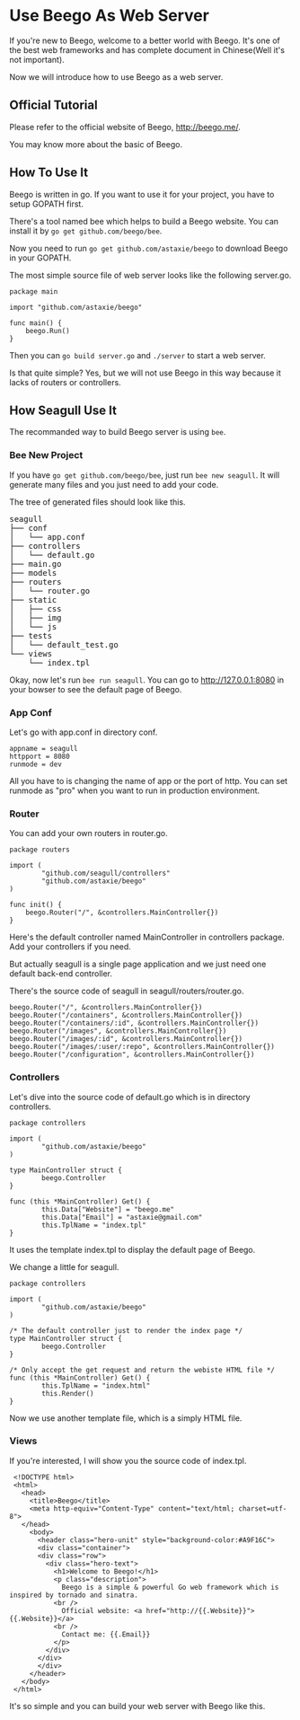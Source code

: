 
# Use Beego As Web Server

If you're new to Beego, welcome to a better world with Beego. It's one of the best web frameworks and has complete document in Chinese(Well it's not important).

Now we will introduce how to use Beego as a web server.

## Official Tutorial

Please refer to the official website of Beego, <http://beego.me/>.

You may know more about the basic of Beego.

## How To Use It

Beego is written in go. If you want to use it for your project, you have to setup GOPATH first.

There's a tool named bee which helps to build a Beego website. You can install it by `go get github.com/beego/bee`.

Now you need to run `go get github.com/astaxie/beego` to download Beego in your GOPATH.

The most simple source file of web server looks like the following server.go.

```
package main

import "github.com/astaxie/beego"

func main() {
    beego.Run()
}
```

Then you can `go build server.go` and `./server` to start a web server.

Is that quite simple? Yes, but we will not use Beego in this way because it lacks of routers or controllers.

## How Seagull Use It

The recommanded way to build Beego server is using `bee`.

### Bee New Project

If you have `go get github.com/beego/bee`, just run `bee new seagull`. It will generate many files and you just need to add your code.

The tree of generated files should look like this.

<pre>
seagull
├── conf
│   └── app.conf
├── controllers
│   └── default.go
├── main.go
├── models
├── routers
│   └── router.go
├── static
│   ├── css
│   ├── img
│   └── js
├── tests
│   └── default_test.go
└── views
    └── index.tpl
</pre>

Okay, now let's run `bee run seagull`. You can go to <http://127.0.0.1:8080> in your bowser to see the default page of Beego.

### App Conf

Let's go with app.conf in directory conf.

```
appname = seagull
httpport = 8080
runmode = dev
```

All you have to is changing the name of app or the port of http. You can set runmode as "pro" when you want to run in production environment.

### Router

You can add your own routers in router.go.

```
package routers

import (
        "github.com/seagull/controllers"
        "github.com/astaxie/beego"
)

func init() {
    beego.Router("/", &controllers.MainController{})
}
```

Here's the default controller named MainController in controllers package. Add your controllers if you need.

But actually seagull is a single page application and we just need one default back-end controller.

There's the source code of seagull in seagull/routers/router.go.

```
beego.Router("/", &controllers.MainController{})
beego.Router("/containers", &controllers.MainController{})
beego.Router("/containers/:id", &controllers.MainController{})
beego.Router("/images", &controllers.MainController{})
beego.Router("/images/:id", &controllers.MainController{})
beego.Router("/images/:user/:repo", &controllers.MainController{})
beego.Router("/configuration", &controllers.MainController{})
```

### Controllers

Let's dive into the source code of default.go which is in directory controllers.

```
package controllers

import (
        "github.com/astaxie/beego"
)

type MainController struct {
        beego.Controller
}

func (this *MainController) Get() {
        this.Data["Website"] = "beego.me"
        this.Data["Email"] = "astaxie@gmail.com"
        this.TplName = "index.tpl"
}
```

It uses the template index.tpl to display the default page of Beego.

We change a little for seagull.

```
package controllers

import (
        "github.com/astaxie/beego"
)

/* The default controller just to render the index page */
type MainController struct {
        beego.Controller
}

/* Only accept the get request and return the webiste HTML file */
func (this *MainController) Get() {
        this.TplName = "index.html"
        this.Render()
}
```

Now we use another template file, which is a simply HTML file.

### Views

If you're interested, I will show you the source code of index.tpl.

```
 <!DOCTYPE html>
 <html>
   <head>
     <title>Beego</title>
     <meta http-equiv="Content-Type" content="text/html; charset=utf-8">
   </head>
     <body>
       <header class="hero-unit" style="background-color:#A9F16C">
       <div class="container">
       <div class="row">
         <div class="hero-text">
           <h1>Welcome to Beego!</h1>
           <p class="description">
             Beego is a simple & powerful Go web framework which is inspired by tornado and sinatra.
           <br />
             Official website: <a href="http://{{.Website}}">{{.Website}}</a>
           <br />
             Contact me: {{.Email}}
           </p>
         </div>
       </div>
       </div>
     </header>
   </body>
 </html>
```

It's so simple and you can build your web server with Beego like this.
